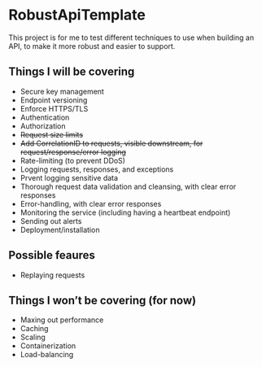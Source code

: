 # RobustApiTemplate

This project is for me to test different techniques to use when building an API, to make it more robust and easier to support.

## Things I will be covering
- Secure key management
- Endpoint versioning
- Enforce HTTPS/TLS
- Authentication
- Authorization
- ~~Request size limits~~
- ~~Add CorrelationID to requests, visible downstream, for request/response/error logging~~
- Rate-limiting (to prevent DDoS)
- Logging requests, responses, and exceptions
- Prvent logging sensitive data
- Thorough request data validation and cleansing, with clear error responses
- Error-handling, with clear error responses
- Monitoring the service (including having a heartbeat endpoint)
- Sending out alerts
- Deployment/installation

## Possible feaures
- Replaying requests
 
## Things I won’t be covering (for now) 
- Maxing out performance
- Caching
- Scaling
- Containerization
- Load-balancing 
